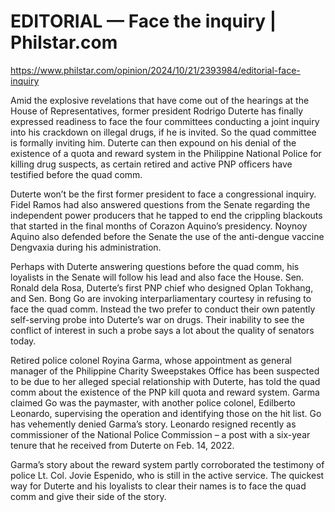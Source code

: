 # EDITORIAL — Face the inquiry | Philstar.com

https://www.philstar.com/opinion/2024/10/21/2393984/editorial-face-inquiry



Amid the explosive revelations that have come out of the hearings at the House of Representatives, former president Rodrigo Duterte has finally expressed readiness to face the four committees conducting a joint inquiry into his crackdown on illegal drugs, if he is invited. So the quad committee is formally inviting him. Duterte can then expound on his denial of the existence of a quota and reward system in the Philippine National Police for killing drug suspects, as certain retired and active PNP officers have testified before the quad comm.

Duterte won’t be the first former president to face a congressional inquiry. Fidel Ramos had also answered questions from the Senate regarding the independent power producers that he tapped to end the crippling blackouts that started in the final months of Corazon Aquino’s presidency. Noynoy Aquino also defended before the Senate the use of the anti-dengue vaccine Dengvaxia during his administration.

Perhaps with Duterte answering questions before the quad comm, his loyalists in the Senate will follow his lead and also face the House. Sen. Ronald dela Rosa, Duterte’s first PNP chief who designed Oplan Tokhang, and Sen. Bong Go are invoking interparliamentary courtesy in refusing to face the quad comm. Instead the two prefer to conduct their own patently self-serving probe into Duterte’s war on drugs. Their inability to see the conflict of interest in such a probe says a lot about the quality of senators today.

Retired police colonel Royina Garma, whose appointment as general manager of the Philippine Charity Sweepstakes Office has been suspected to be due to her alleged special relationship with Duterte, has told the quad comm about the existence of the PNP kill quota and reward system. Garma claimed Go was the paymaster, with another police colonel, Edilberto Leonardo, supervising the operation and identifying those on the hit list. Go has vehemently denied Garma’s story. Leonardo resigned recently as commissioner of the National Police Commission – a post with a six-year tenure that he received from Duterte on Feb. 14, 2022.

Garma’s story about the reward system partly corroborated the testimony of police Lt. Col. Jovie Espenido, who is still in the active service. The quickest way for Duterte and his loyalists to clear their names is to face the quad comm and give their side of the story.
